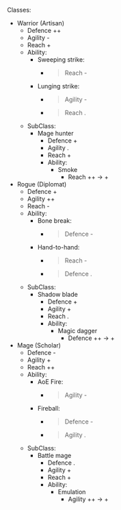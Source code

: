 Classes:
- Warrior (Artisan)
	- Defence ++
	- Agility -
	- Reach +
	- Ability:
		- Sweeping strike:
			- > Reach -
		- Lunging strike:
			- > Agility -
			- > Reach .
	- SubClass:
		- Mage hunter
			- Defence +
			- Agility .
			- Reach +
			- Ability:
				- Smoke
					- Reach ++ -> + 
- Rogue (Diplomat)
	- Defence +
	- Agility ++
	- Reach -
	- Ability:
		- Bone break:
			- > Defence -
		- Hand-to-hand:
			- > Reach -
			- > Defence .
	- SubClass:
		- Shadow blade
			- Defence +
			- Agility +
			- Reach .
			- Ability:
				- Magic dagger
					- Defence ++ -> +
- Mage (Scholar)
	- Defence -
	- Agility +
	- Reach ++
	- Ability:
		- AoE Fire:
			- > Agility -
		- Fireball:
			- > Defence -
			- > Agility .
	- SubClass:
		- Battle mage
			- Defence .
			- Agility +
			- Reach +
			- Ability:
				- Emulation
					- Agility ++ -> +